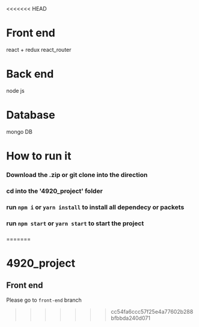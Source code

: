 <<<<<<< HEAD
# Front end
react + redux
react_router

# Back end 
node js

# Database
mongo DB

# How to run it
### Download the .zip or git clone into the direction 

### cd into the '4920_project' folder

### run `npm i` or `yarn install` to install all dependecy or packets 

### run `npm start` or `yarn start` to start the project 

### 
=======
# 4920_project

## Front end 
  Please go to `front-end` branch
>>>>>>> cc54fa6ccc57f25e4a77602b288bfbbda240d071
